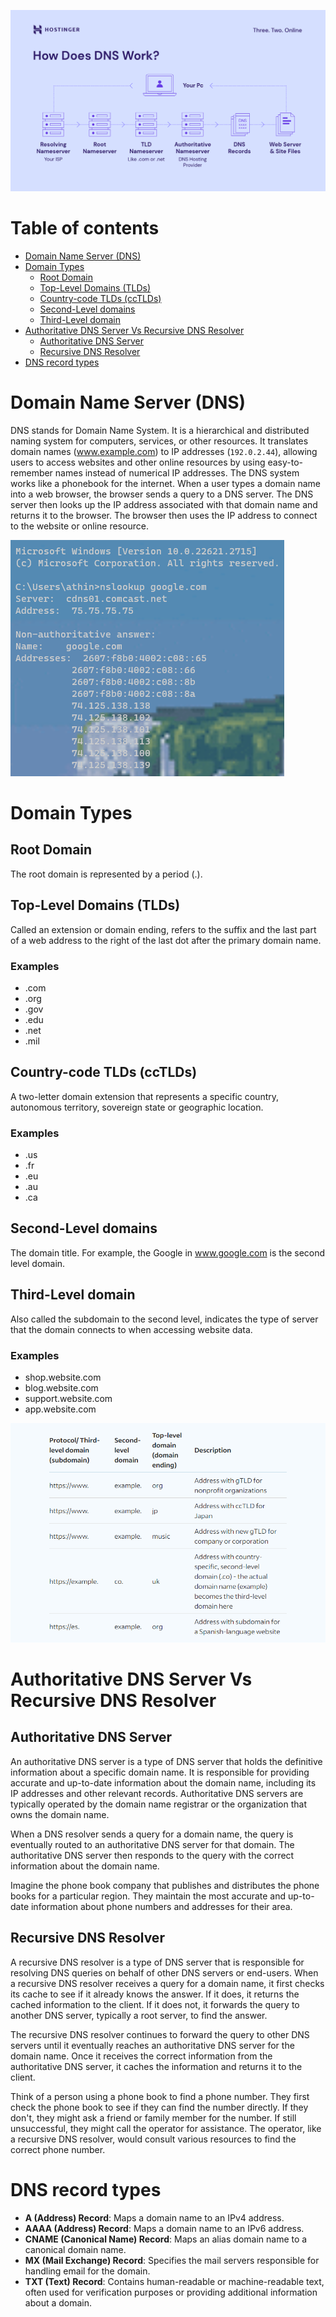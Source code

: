 ![placeholder image](../007/assets/dns_work.png)

# Table of contents

- [Domain Name Server (DNS)](#domain-name-server-dns)
- [Domain Types](#domain-types)
  - [Root Domain](#root-domain)
  - [Top-Level Domains (TLDs)](#top-level-domains-tlds)
  - [Country-code TLDs (ccTLDs)](#country-code-tlds-cctlds)
  - [Second-Level domains](#second-level-domains)
  - [Third-Level domain](#third-level-domain)
- [Authoritative DNS Server Vs Recursive DNS Resolver](#authoritative-dns-server-vs-recursive-dns-resolver)
  - [Authoritative DNS Server](#authoritative-dns-server)
  - [Recursive DNS Resolver](#recursive-dns-resolver)
- [DNS record types](#dns-record-types)

#  Domain Name Server (DNS)

DNS stands for Domain Name System. It is a hierarchical and distributed naming system for computers, services, or other resources. It translates domain names (www.example.com) to IP addresses (`192.0.2.44`), allowing users to access websites and other online resources by using easy-to-remember names instead of numerical IP addresses. The DNS system works like a phonebook for the internet. When a user types a domain name into a web browser, the browser sends a query to a DNS server. The DNS server then looks up the IP address associated with that domain name and returns it to the browser. The browser then uses the IP address to connect to the website or online resource.

![placeholder image2](../007/assets/nslookup.png)

# Domain Types

## Root Domain

The root domain is represented by a period (.).

## Top-Level Domains (TLDs)

Called an extension or domain ending, refers to the suffix and the last part of a web address to the right of the last dot after the primary domain name. 

### Examples

- .com
- .org
- .gov
- .edu
- .net
- .mil

## Country-code TLDs (ccTLDs)

A two-letter domain extension that represents a specific country, autonomous territory, sovereign state or geographic location. 

### Examples 

- .us
- .fr
- .eu
- .au
- .ca

## Second-Level domains

The domain title. For example, the Google in www.google.com is the second level domain.

## Third-Level domain

Also called the subdomain to the second level, indicates the type of server that the domain connects to when accessing website data.

### Examples

- shop.website.com
- blog.website.com
- support.website.com
- app.website.com

![placeholder image3](../007/assets/DN.png)

# Authoritative DNS Server Vs Recursive DNS Resolver

## Authoritative DNS Server

An authoritative DNS server is a type of DNS server that holds the definitive information about a specific domain name. It is responsible for providing accurate and up-to-date information about the domain name, including its IP addresses and other relevant records. Authoritative DNS servers are typically operated by the domain name registrar or the organization that owns the domain name.

When a DNS resolver sends a query for a domain name, the query is eventually routed to an authoritative DNS server for that domain. The authoritative DNS server then responds to the query with the correct information about the domain name.

Imagine the phone book company that publishes and distributes the phone books for a particular region. They maintain the most accurate and up-to-date information about phone numbers and addresses for their area.

## Recursive DNS Resolver

A recursive DNS resolver is a type of DNS server that is responsible for resolving DNS queries on behalf of other DNS servers or end-users. When a recursive DNS resolver receives a query for a domain name, it first checks its cache to see if it already knows the answer. If it does, it returns the cached information to the client. If it does not, it forwards the query to another DNS server, typically a root server, to find the answer.

The recursive DNS resolver continues to forward the query to other DNS servers until it eventually reaches an authoritative DNS server for the domain name. Once it receives the correct information from the authoritative DNS server, it caches the information and returns it to the client.

Think of a person using a phone book to find a phone number. They first check the phone book to see if they can find the number directly. If they don't, they might ask a friend or family member for the number. If still unsuccessful, they might call the operator for assistance. The operator, like a recursive DNS resolver, would consult various resources to find the correct phone number.

# DNS record types

- **A (Address) Record**: Maps a domain name to an IPv4 address.
- **AAAA (Address) Record**: Maps a domain name to an IPv6 address.
- **CNAME (Canonical Name) Record**: Maps an alias domain name to a canonical domain name.
- **MX (Mail Exchange) Record**: Specifies the mail servers responsible for handling email for the domain.
- **TXT (Text) Record**: Contains human-readable or machine-readable text, often used for verification purposes or providing additional information about a domain.